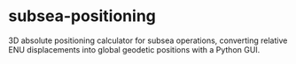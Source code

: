 # subsea-positioning
3D absolute positioning calculator for subsea operations, converting relative ENU displacements into global geodetic positions with a Python GUI.
